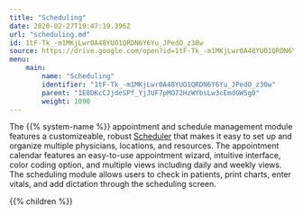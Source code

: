 ```yaml
---
title: "Scheduling"
date: 2020-02-27T19:47:19.396Z
url: "scheduling.md"
id: 1tF-Tk_-m1MKjLwr0A48YUO1QRDN6Y6Yu_JPedO_z30w
source: https://drive.google.com/open?id=1tF-Tk_-m1MKjLwr0A48YUO1QRDN6Y6Yu_JPedO_z30w
menu:
    main:
        name: "Scheduling"
        identifier: "1tF-Tk_-m1MKjLwr0A48YUO1QRDN6Y6Yu_JPedO_z30w"
        parent: "1E0DKcCJjdeSPf_YjJUF7pMO72HzWYbsLw3cEmdGW5g0"
        weight: 1090
---
```









The {{% system-name %}} appointment and schedule management module features a customizeable, robust [Scheduler](https://system/?func=scheduler#Now) that makes it easy to set up and organize multiple physicians, locations, and resources. The appointment calendar features an easy-to-use appointment wizard, intuitive interface, color coding option, and multiple views including daily and weekly views. The scheduling module allows users to check in patients, print charts, enter vitals, and add dictation through the scheduling screen.









{{% children %}}

